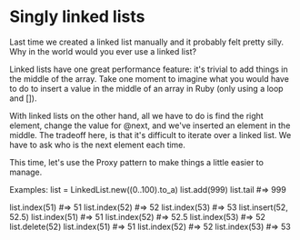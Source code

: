 # Singly linked lists

Last time we created a linked list manually and it probably felt pretty silly. Why in the world would you ever use a linked list?

Linked lists have one great performance feature: it's trivial to add things in the middle of the array. Take one moment to imagine what you would have to do to insert a value in the middle of an array in Ruby (only using a loop and []).

With linked lists on the other hand, all we have to do is find the right element, change the value for @next, and we've inserted an element in the middle. The tradeoff here, is that it's difficult to iterate over a linked list. We have to ask who is the next element each time.

This time, let's use the Proxy pattern to make things a little easier to manage.

Examples:
  list = LinkedList.new((0..100).to_a)
  list.add(999)
  list.tail #=> 999

  list.index(51) #=> 51
  list.index(52) #=> 52
  list.index(53) #=> 53
  list.insert(52, 52.5)
  list.index(51) #=> 51
  list.index(52) #=> 52.5
  list.index(53) #=> 52
  list.delete(52)
  list.index(51) #=> 51
  list.index(52) #=> 52
  list.index(53) #=> 53